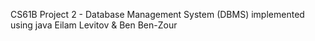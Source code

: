 CS61B Project 2 - Database Management System (DBMS) implemented using java
Eilam Levitov & Ben Ben-Zour


